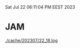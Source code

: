 Sat Jul 22 06:11:04 PM EEST 2023
# JAM
<a href='./cache/202307/22_18.log'>./cache/202307/22_18.log</a>
